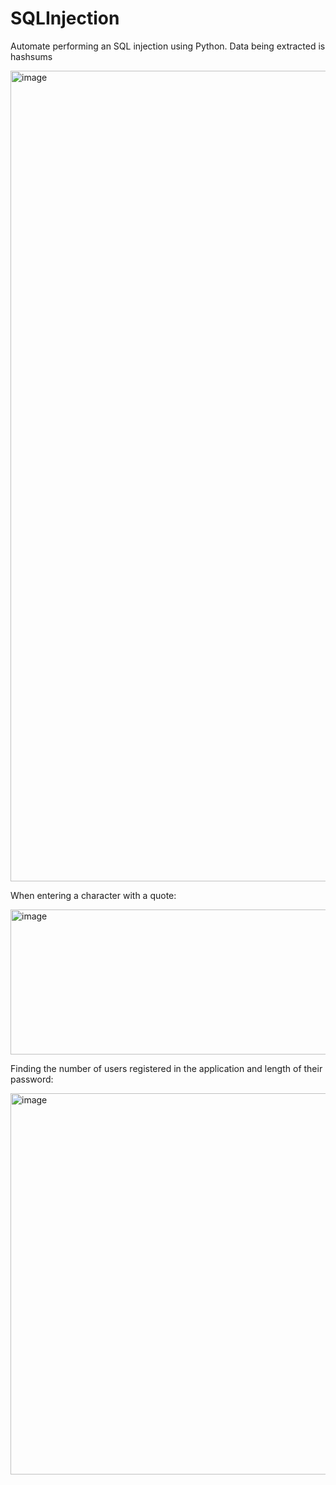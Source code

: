 # SQLInjection

Automate performing an SQL injection using Python. Data being extracted is hashsums

<img width="1531" height="1297" alt="image" src="https://github.com/user-attachments/assets/39ae4245-0a70-476e-b604-0674ce6f8dc2" />

When entering a character with a quote:

<img width="538" height="232" alt="image" src="https://github.com/user-attachments/assets/6ebc74fd-b629-4f47-b409-8371e86d0569" />

Finding the number of users registered in the application and length of their password:

<img width="1188" height="610" alt="image" src="https://github.com/user-attachments/assets/abdd1881-aa7f-4e50-9c15-8c4ba279f878" />

